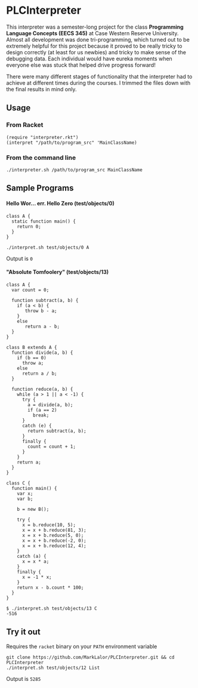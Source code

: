 # PLCInterpreter

This interpreter was a semester-long project for the class **Programming Language Concepts (EECS 345)** at Case Western Reserve University. Almost all development was done tri-programming, which turned out to be extremely helpful for this project because it proved to be really tricky to design correctly (at least for us newbies) and tricky to make sense of the debugging data. Each individual would have eureka moments when everyone else was stuck that helped drive progress forward!

There were many different stages of functionality that the interpreter had to achieve at different times during the courses. I trimmed the files down with the final results in mind only.

## Usage

### From Racket

```racket
(require "interpreter.rkt")
(interpret "/path/to/program_src" 'MainClassName)
```

### From the command line

```shell
./interpreter.sh /path/to/program_src MainClassName
```
## Sample Programs

#### Hello Wor... err. Hello Zero (test/objects/0)
```
class A {
  static function main() {
    return 0;
  }
}
```
```
./interpret.sh test/objects/0 A
```
Output is `0`

#### "Absolute Tomfoolery" (test/objects/13)
```
class A {
  var count = 0;

  function subtract(a, b) {
    if (a < b) {
       throw b - a;
    }
    else
       return a - b;
  }
}

class B extends A {
  function divide(a, b) {
    if (b == 0)
      throw a;
    else
      return a / b;
  }

  function reduce(a, b) {
    while (a > 1 || a < -1) {
      try {
        a = divide(a, b);
        if (a == 2)
          break;
      }
      catch (e) {
        return subtract(a, b); 
      }
      finally {
        count = count + 1;
      }
    }
    return a;
  }
}

class C {
  function main() {
    var x;
    var b;

    b = new B();

    try {
      x = b.reduce(10, 5);
      x = x + b.reduce(81, 3);
      x = x + b.reduce(5, 0);
      x = x + b.reduce(-2, 0);
      x = x + b.reduce(12, 4);
    }
    catch (a) {
      x = x * a;
    }
    finally {
      x = -1 * x;
    }
    return x - b.count * 100;
  }
}
```
```
$ ./interpret.sh test/objects/13 C
-516
```

## Try it out

Requires the `racket` binary on your `PATH` environment variable

```shell
git clone https://github.com/MarkLalor/PLCInterpreter.git && cd PLCInterpreter
./interpret.sh test/objects/12 List
```
Output is `5285`